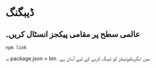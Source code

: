 # ڈیبگنگ

## عالمی سطح پر مقامی پیکجز انسٹال کریں۔

`npm link`

یہ package.json > bin میں ایگزیکیوٹیبلز کو ڈیبگ کرنے کے لیے آسان ہے۔